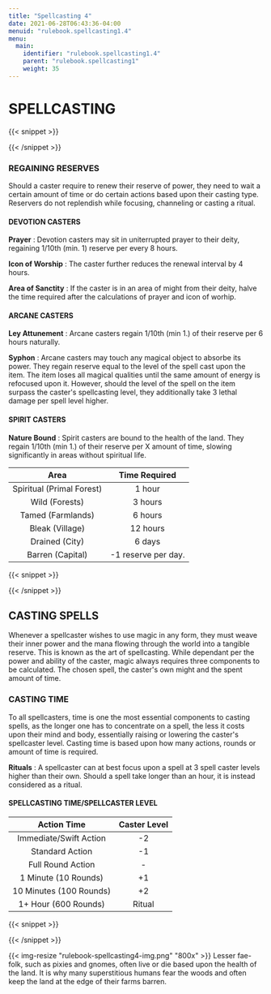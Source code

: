 ```yaml
---
title: "Spellcasting 4"
date: 2021-06-28T06:43:36-04:00
menuid: "rulebook.spellcasting1.4"
menu:
  main:
    identifier: "rulebook.spellcasting1.4"
    parent: "rulebook.spellcasting1"
    weight: 35
---
```


# SPELLCASTING

{{< snippet >}}<div class="bookpage-columns"><div class="bookpage-column">{{< /snippet >}}

### REGAINING RESERVES
Should a caster require to renew their reserve of power, they need to wait a
certain amount of time or do certain actions based upon their casting type.
Reservers do not replendish while focusing, channeling or casting a ritual.

#### DEVOTION CASTERS
**Prayer** : Devotion casters may sit in uniterrupted prayer to their deity,
regaining 1/10th (min. 1) reserve per every 8 hours.

**Icon of Worship** : The caster further reduces the renewal interval by 4 hours.

**Area of Sanctity** : If the caster is in an area of might from their deity,
halve the time required after the calculations of prayer and icon of worhip.

#### ARCANE CASTERS
**Ley Attunement** : Arcane casters regain 1/10th (min 1.) of their reserve per
6 hours naturally.

**Syphon** : Arcane casters may touch any magical object to absorbe its power.
They regain reserve equal to the level of the spell cast upon the item.
The item loses all magical qualities until the same amount of energy is
refocused upon it. However, should the level of the spell on the item
surpass the caster's spellcasting level, they additionally take 3 lethal damage
per spell level higher.

#### SPIRIT CASTERS
**Nature Bound** : Spirit casters are bound to the health of the land.
They regain 1/10th (min 1.) of their reserve per X amount of time,
slowing significantly in areas without spiritual life.

| Area                         | Time Required        |
|:----------------------------:|:--------------------:|
| Spiritual (Primal Forest)    | 1 hour               |
| Wild (Forests)               | 3 hours              |
| Tamed (Farmlands)            | 6 hours              |
| Bleak (Village)              | 12 hours             |
| Drained (City)               | 6 days               |
| Barren (Capital)             | -1 reserve per day.  |

{{< snippet >}}</div><div class="bookpage-column">{{< /snippet >}}

## CASTING SPELLS
Whenever a spellcaster wishes to use magic in any form, they must weave their
inner power and the mana flowing through the world into a tangible reserve.
This is known as the art of spellcasting. While dependant per the power and
ability of the caster, magic always requires three components to be calculated.
The chosen spell, the caster's own might and the spent amount of time.

### CASTING TIME
To all spellcasters, time is one the most essential components to casting spells,
as the longer one has to concentrate on a spell, the less it costs upon their
mind and body, essentially raising or lowering the caster's spellcaster level.
Casting time is based upon how many actions, rounds or amount of time is required.

**Rituals** : A spellcaster can at best focus upon a spell at 3 spell caster
levels higher than their own. Should a spell take longer than an hour,
it is instead considered as a ritual.

#### SPELLCASTING TIME/SPELLCASTER LEVEL

| Action Time               | Caster Level |
|:-------------------------:|:------------:|
| Immediate/Swift Action    |   -2         |
| Standard Action           |   -1         |
| Full Round Action         |   -          |
| 1 Minute (10 Rounds)      |   +1         |
| 10 Minutes (100 Rounds)   |   +2         |
| 1+ Hour (600 Rounds)      |   Ritual     |

{{< snippet >}}</div></div>{{< /snippet >}}

{{< img-resize "rulebook-spellcasting4-img.png" "800x" >}}
Lesser fae-folk, such as pixies and gnomes, often live or die based upon the
health of the land. It is why many superstitious humans fear the woods and often
keep the land at the edge of their farms barren.
